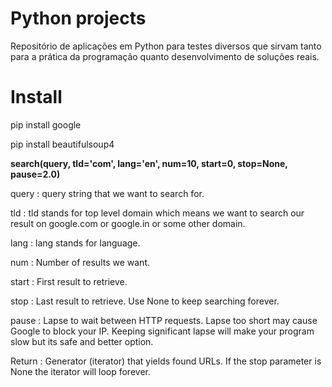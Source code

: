 # Python projects

Repositório de aplicações em Python para testes diversos que sirvam tanto para a prática da programação quanto desenvolvimento de soluções reais. 

# Install

pip install google

pip install beautifulsoup4


**search(query, tld='com', lang='en', num=10, start=0, stop=None, pause=2.0)**

query : query string that we want to search for.

tld : tld stands for top level domain which means we want to search our result on google.com or google.in or some other domain.

lang : lang stands for language.

num : Number of results we want.

start : First result to retrieve.

stop : Last result to retrieve. Use None to keep searching forever.

pause : Lapse to wait between HTTP requests. Lapse too short may cause Google to block your IP. Keeping significant lapse will make your program slow but its safe and better option.

Return : Generator (iterator) that yields found URLs. If the stop parameter is None the iterator will loop forever.
